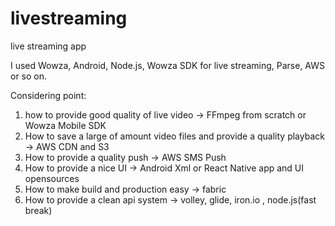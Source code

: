 # livestreaming
live streaming app

I used Wowza, Android, Node.js, Wowza SDK for live streaming, Parse, AWS or so on.

Considering point:
 1) how to provide good quality of live video -> FFmpeg from scratch or Wowza Mobile SDK
 2) How to save a large of amount video files and provide a quality playback -> AWS CDN and S3
 3) How to provide a quality push -> AWS SMS Push
 4) How to provide a nice UI -> Android Xml or React Native app and UI opensources
 5) How to make build and production easy -> fabric
 6) How to provide a clean api system -> volley, glide, iron.io , node.js(fast break)
 
 
